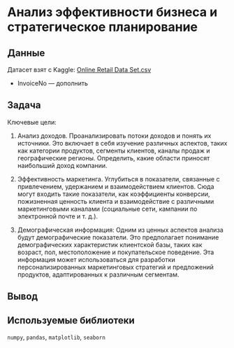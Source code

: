 # Анализ эффективности бизнеса и стратегическое планирование

## Данные
Датасет взят с Kaggle: [Online Retail Data Set.csv](https://www.kaggle.com/datasets/ishanshrivastava28/tata-online-retail-dataset/data)

-    InvoiceNo — дополнить

## Задача
Ключевые цели:

1. Анализ доходов. Проанализировать потоки доходов и понять их источники. Это включает в себя изучение различных аспектов, таких как категории продуктов, сегменты клиентов, каналы продаж и географические регионы. Определить, какие области приносят наибольший доход компании.

2. Эффективность маркетинга. Углубиться в показатели, связанные с привлечением, удержанием и взаимодействием клиентов. Сюда могут входить такие показатели, как коэффициенты конверсии, пожизненная ценность клиента и взаимодействие с различными маркетинговыми каналами (социальные сети, кампании по электронной почте и т. д.).
  
3. Демографическая информация: Одним из ценных аспектов анализа будут демографические показатели. Это предполагает понимание демографических характеристик клиентской базы, таких как возраст, пол, местоположение и покупательское поведение. Эта информация может использоваться для разработки персонализированных маркетинговых стратегий и предложений продуктов, адаптированных к различным сегментам.




## Вывод

## Используемые библиотеки
`numpy`, `pandas`, `matplotlib`, `seaborn`
